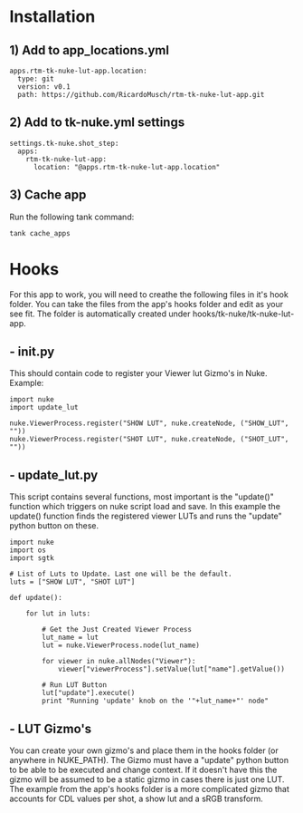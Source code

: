 # Installation

## 1) Add to app_locations.yml

    apps.rtm-tk-nuke-lut-app.location:
      type: git
      version: v0.1
      path: https://github.com/RicardoMusch/rtm-tk-nuke-lut-app.git

## 2) Add to tk-nuke.yml settings

    settings.tk-nuke.shot_step:
      apps:
        rtm-tk-nuke-lut-app:
          location: "@apps.rtm-tk-nuke-lut-app.location"

## 3) Cache app
Run the following tank command:

    tank cache_apps



# Hooks
For this app to work, you will need to creathe the following files in it's hook folder.
You can take the files from the app's hooks folder and edit as your see fit.
The folder is automatically created under hooks/tk-nuke/tk-nuke-lut-app.

## - init.py
This should contain code to register your Viewer lut Gizmo's in Nuke. 
Example:

    import nuke
    import update_lut

    nuke.ViewerProcess.register("SHOW LUT", nuke.createNode, ("SHOW_LUT", ""))
    nuke.ViewerProcess.register("SHOT LUT", nuke.createNode, ("SHOT_LUT", ""))

## - update_lut.py
This script contains several functions, most important is the "update()" function which triggers on nuke script load and save.
In this example the update() function finds the registered viewer LUTs and runs the "update" python button on these.

    import nuke
    import os
    import sgtk

    # List of Luts to Update. Last one will be the default.
    luts = ["SHOW LUT", "SHOT LUT"]

    def update():

        for lut in luts:
                
            # Get the Just Created Viewer Process
            lut_name = lut
            lut = nuke.ViewerProcess.node(lut_name)

            for viewer in nuke.allNodes("Viewer"):
                viewer["viewerProcess"].setValue(lut["name"].getValue())

            # Run LUT Button
            lut["update"].execute()
            print "Running 'update' knob on the '"+lut_name+"' node"


## - LUT Gizmo's
You can create your own gizmo's and place them in the hooks folder (or anywhere in NUKE_PATH).
The Gizmo must have a "update" python button to be able to be executed and change context.
If it doesn't have this the gizmo will be assumed to be a static gizmo in cases there is just one LUT.
The example from the app's hooks folder is a more complicated gizmo that accounts for CDL values per shot, a show lut and a sRGB transform.
